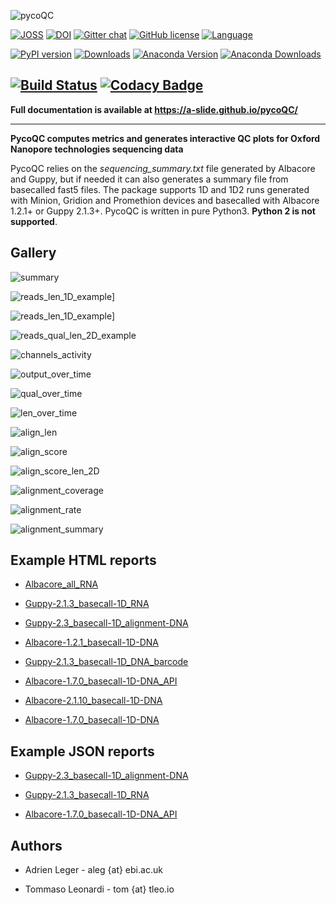 ![pycoQC](https://raw.githubusercontent.com/a-slide/pycoQC/master/docs/pictures/pycoQC_long.png)

[![JOSS](http://joss.theoj.org/papers/ea8e08dc950622bdd5d16a65649954aa/status.svg)](http://joss.theoj.org/papers/ea8e08dc950622bdd5d16a65649954aa)
[![DOI](https://zenodo.org/badge/94531811.svg)](https://zenodo.org/badge/latestdoi/94531811)
[![Gitter chat](https://badges.gitter.im/gitterHQ/gitter.png)](https://gitter.im/pycoQC/community?utm_source=share-link&utm_medium=link&utm_campaign=share-link)
[![GitHub license](https://img.shields.io/github/license/a-slide/pycoQC.svg)](https://github.com/a-slide/pycoQC/blob/master/LICENSE)
[![Language](https://raw.githubusercontent.com/a-slide/pycoQC/master/docs/pictures/language-Python3-brightgreen.png)](https://www.python.org/)


[![PyPI version](https://badge.fury.io/py/pycoQC.svg)](https://badge.fury.io/py/pycoQC)
[![Downloads](https://pepy.tech/badge/pycoqc)](https://pepy.tech/project/pycoqc)
[![Anaconda Version](https://anaconda.org/aleg/pycoqc/badges/version.svg)](https://anaconda.org/aleg/pycoqc)
[![Anaconda Downloads](https://anaconda.org/aleg/pycoqc/badges/downloads.svg)](https://anaconda.org/aleg/pycoqc)

[![Build Status](https://travis-ci.com/a-slide/pycoQC.svg?branch=master)](https://travis-ci.com/a-slide/pycoQC)
[![Codacy Badge](https://api.codacy.com/project/badge/Grade/07db58961a3c4fc1b6dc34c54079b477)](https://www.codacy.com/app/a-slide/pycoQC?utm_source=github.com&amp;utm_medium=referral&amp;utm_content=a-slide/pycoQC&amp;utm_campaign=Badge_Grade)
---

**Full documentation is available at https://a-slide.github.io/pycoQC/**

---

**PycoQC computes metrics and generates interactive QC plots for Oxford Nanopore technologies sequencing data**

PycoQC relies on the *sequencing_summary.txt* file generated by Albacore and Guppy, but if needed it can also generates a summary file from basecalled fast5 files. The package supports 1D and 1D2 runs generated with Minion, Gridion and Promethion devices and basecalled with Albacore 1.2.1+ or Guppy 2.1.3+. PycoQC is written in pure Python3. **Python 2 is not supported**.

## Gallery

![summary](./docs/pictures/summary.gif)

![reads_len_1D_example](./docs/pictures/reads_len_1D.gif)]

![reads_len_1D_example](./docs/pictures/reads_qual_1D.gif)]

![reads_qual_len_2D_example](./docs/pictures/reads_qual_len_2D.gif)

![channels_activity](./docs/pictures/channels_activity.gif)

![output_over_time](./docs/pictures/output_over_time.gif)

![qual_over_time](./docs/pictures/qual_over_time.gif)

![len_over_time](./docs/pictures/len_over_time.gif)

![align_len](./docs/pictures/align_len_1D.gif)

![align_score](./docs/pictures/align_score_1D.gif)

![align_score_len_2D](./docs/pictures/align_score_len_2D.gif)

![alignment_coverage](./docs/pictures/alignment_coverage.gif)

![alignment_rate](./docs/pictures/alignment_rate.gif)

![alignment_summary](./docs/pictures/alignment_summary.gif)


## Example HTML reports

* [Albacore_all_RNA](https://a-slide.github.io/pycoQC/demo/results/pycoQC/Albacore_all_RNA.html)

* [Guppy-2.1.3_basecall-1D_RNA](https://a-slide.github.io/pycoQC/demo/results/pycoQC/Guppy-2.1.3_basecall-1D_RNA.html)

* [Guppy-2.3_basecall-1D_alignment-DNA](https://a-slide.github.io/pycoQC/demo/results/pycoQC/Guppy-2.3_basecall-1D_alignment-DNA.html)

* [Albacore-1.2.1_basecall-1D-DNA](https://a-slide.github.io/pycoQC/demo/results/pycoQC/Albacore-1.2.1_basecall-1D-DNA.html)

* [Guppy-2.1.3_basecall-1D_DNA_barcode](https://a-slide.github.io/pycoQC/demo/results/pycoQC/Guppy-2.1.3_basecall-1D_DNA_barcode.html)

* [Albacore-1.7.0_basecall-1D-DNA_API](https://a-slide.github.io/pycoQC/demo/results/pycoQC/Albacore-1.7.0_basecall-1D-DNA_API.html)

* [Albacore-2.1.10_basecall-1D-DNA](https://a-slide.github.io/pycoQC/demo/results/pycoQC/Albacore-2.1.10_basecall-1D-DNA.html)

* [Albacore-1.7.0_basecall-1D-DNA](https://a-slide.github.io/pycoQC/demo/results/pycoQC/Albacore-1.7.0_basecall-1D-DNA.html)


## Example JSON reports

* [Guppy-2.3_basecall-1D_alignment-DNA](https://a-slide.github.io/pycoQC/demo/results/pycoQC/Guppy-2.3_basecall-1D_alignment-DNA.json)

* [Guppy-2.1.3_basecall-1D_RNA](https://a-slide.github.io/pycoQC/demo/results/pycoQC/Guppy-2.1.3_basecall-1D_RNA.json)

* [Albacore-1.7.0_basecall-1D-DNA_API](https://a-slide.github.io/pycoQC/demo/results/pycoQC/Albacore-1.7.0_basecall-1D-DNA_API.json)

## Authors

* Adrien Leger - aleg {at} ebi.ac.uk

* Tommaso Leonardi - tom {at} tleo.io
